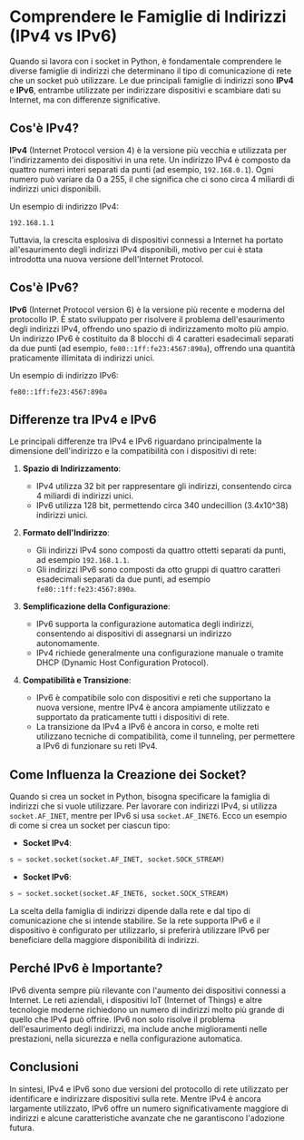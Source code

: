 # Comprendere le Famiglie di Indirizzi (IPv4 vs IPv6)

Quando si lavora con i socket in Python, è fondamentale comprendere le diverse famiglie di indirizzi che determinano il tipo di comunicazione di rete che un socket può utilizzare. Le due principali famiglie di indirizzi sono **IPv4** e **IPv6**, entrambe utilizzate per indirizzare dispositivi e scambiare dati su Internet, ma con differenze significative.

## Cos'è IPv4?

**IPv4** (Internet Protocol version 4) è la versione più vecchia e utilizzata per l'indirizzamento dei dispositivi in una rete. Un indirizzo IPv4 è composto da quattro numeri interi separati da punti (ad esempio, `192.168.0.1`). Ogni numero può variare da 0 a 255, il che significa che ci sono circa 4 miliardi di indirizzi unici disponibili.

Un esempio di indirizzo IPv4:
```
192.168.1.1
```
Tuttavia, la crescita esplosiva di dispositivi connessi a Internet ha portato all'esaurimento degli indirizzi IPv4 disponibili, motivo per cui è stata introdotta una nuova versione dell'Internet Protocol.

## Cos'è IPv6?

**IPv6** (Internet Protocol version 6) è la versione più recente e moderna del protocollo IP. È stato sviluppato per risolvere il problema dell'esaurimento degli indirizzi IPv4, offrendo uno spazio di indirizzamento molto più ampio. Un indirizzo IPv6 è costituito da 8 blocchi di 4 caratteri esadecimali separati da due punti (ad esempio, `fe80::1ff:fe23:4567:890a`), offrendo una quantità praticamente illimitata di indirizzi unici.

Un esempio di indirizzo IPv6:
```
fe80::1ff:fe23:4567:890a
```

## Differenze tra IPv4 e IPv6

Le principali differenze tra IPv4 e IPv6 riguardano principalmente la dimensione dell'indirizzo e la compatibilità con i dispositivi di rete:

1. **Spazio di Indirizzamento**:
   - IPv4 utilizza 32 bit per rappresentare gli indirizzi, consentendo circa 4 miliardi di indirizzi unici.
   - IPv6 utilizza 128 bit, permettendo circa 340 undecillion (3.4x10^38) indirizzi unici.

2. **Formato dell'Indirizzo**:
   - Gli indirizzi IPv4 sono composti da quattro ottetti separati da punti, ad esempio `192.168.1.1`.
   - Gli indirizzi IPv6 sono composti da otto gruppi di quattro caratteri esadecimali separati da due punti, ad esempio `fe80::1ff:fe23:4567:890a`.

3. **Semplificazione della Configurazione**:
   - IPv6 supporta la configurazione automatica degli indirizzi, consentendo ai dispositivi di assegnarsi un indirizzo autonomamente.
   - IPv4 richiede generalmente una configurazione manuale o tramite DHCP (Dynamic Host Configuration Protocol).

4. **Compatibilità e Transizione**:
   - IPv6 è compatibile solo con dispositivi e reti che supportano la nuova versione, mentre IPv4 è ancora ampiamente utilizzato e supportato da praticamente tutti i dispositivi di rete.
   - La transizione da IPv4 a IPv6 è ancora in corso, e molte reti utilizzano tecniche di compatibilità, come il tunneling, per permettere a IPv6 di funzionare su reti IPv4.

## Come Influenza la Creazione dei Socket?

Quando si crea un socket in Python, bisogna specificare la famiglia di indirizzi che si vuole utilizzare. Per lavorare con indirizzi IPv4, si utilizza `socket.AF_INET`, mentre per IPv6 si usa `socket.AF_INET6`. Ecco un esempio di come si crea un socket per ciascun tipo:

- **Socket IPv4**:
```python
s = socket.socket(socket.AF_INET, socket.SOCK_STREAM)
```
- **Socket IPv6**:
```python
s = socket.socket(socket.AF_INET6, socket.SOCK_STREAM)
```
La scelta della famiglia di indirizzi dipende dalla rete e dal tipo di comunicazione che si intende stabilire. Se la rete supporta IPv6 e il dispositivo è configurato per utilizzarlo, si preferirà utilizzare IPv6 per beneficiare della maggiore disponibilità di indirizzi.

## Perché IPv6 è Importante?

IPv6 diventa sempre più rilevante con l'aumento dei dispositivi connessi a Internet. Le reti aziendali, i dispositivi IoT (Internet of Things) e altre tecnologie moderne richiedono un numero di indirizzi molto più grande di quello che IPv4 può offrire. IPv6 non solo risolve il problema dell'esaurimento degli indirizzi, ma include anche miglioramenti nelle prestazioni, nella sicurezza e nella configurazione automatica.

## Conclusioni

In sintesi, IPv4 e IPv6 sono due versioni del protocollo di rete utilizzato per identificare e indirizzare dispositivi sulla rete. Mentre IPv4 è ancora largamente utilizzato, IPv6 offre un numero significativamente maggiore di indirizzi e alcune caratteristiche avanzate che ne garantiscono l'adozione futura.
